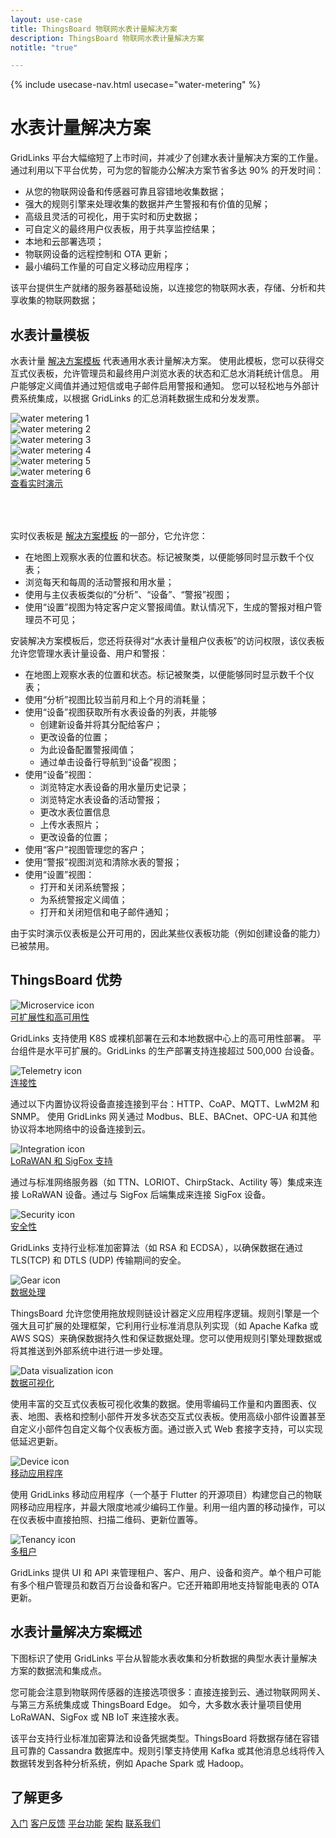 ```yaml
---
layout: use-case
title: ThingsBoard 物联网水表计量解决方案
description: ThingsBoard 物联网水表计量解决方案
notitle: "true"

---
```


{% include usecase-nav.html usecase="water-metering" %}

<h1 class="usecase-title">水表计量解决方案</h1>

GridLinks 平台大幅缩短了上市时间，并减少了创建水表计量解决方案的工作量。通过利用以下平台优势，可为您的智能办公解决方案节省多达 90% 的开发时间：

  - 从您的物联网设备和传感器可靠且容错地收集数据；
  - 强大的规则引擎来处理收集的数据并产生警报和有价值的见解；
  - 高级且灵活的可视化，用于实时和历史数据；
  - 可自定义的最终用户仪表板，用于共享监控结果；
  - 本地和云部署选项；
  - 物联网设备的远程控制和 OTA 更新；
  - 最小编码工作量的可自定义移动应用程序；

该平台提供生产就绪的服务器基础设施，以连接您的物联网水表，存储、分析和共享收集的物联网数据；

## 水表计量模板

水表计量 [解决方案模板](https://thingsboard.io/docs/paas/solution-templates/water-metering/) 代表通用水表计量解决方案。
使用此模板，您可以获得交互式仪表板，允许管理员和最终用户浏览水表的状态和汇总水消耗统计信息。
用户能够定义阈值并通过短信或电子邮件启用警报和通知。
您可以轻松地与外部计费系统集成，以根据 GridLinks 的汇总消耗数据生成和分发发票。

<div class="usecase-carousel owl-carousel owl-theme">
    <div>
        <img class="item-image" src="/images/usecases/water-metering/wm1.png" alt="water metering 1">
    </div>
    <div>
        <img class="item-image" src="/images/usecases/water-metering/wm2.png" alt="water metering 2">
    </div>
    <div>
        <img class="item-image" src="/images/usecases/water-metering/wm3.png" alt="water metering 3">
    </div>
    <div>
        <img class="item-image" src="/images/usecases/water-metering/wm4.png" alt="water metering 4">
    </div>
    <div>
        <img class="item-image" src="/images/usecases/water-metering/wm5.png" alt="water metering 5">
    </div>
    <div>
        <img class="item-image" src="/images/usecases/water-metering/wm6.png" alt="water metering 6">
    </div>
</div>

<div class="center" style="margin-bottom: 64px;">
    <a target="_blank" href="https://thingsboard.cloud/dashboard/aff5f200-8b48-11ec-a344-c767c1ab1bb8?publicId=4978baf0-8a92-11ec-98f9-ff45c37940c6" class="button">查看实时演示</a>
</div>

实时仪表板是 [解决方案模板](https://thingsboard.io/docs/paas/solution-templates/smart-office/) 的一部分，它允许您：

* 在地图上观察水表的位置和状态。标记被聚类，以便能够同时显示数千个仪表；
* 浏览每天和每周的活动警报和用水量；
* 使用与主仪表板类似的“分析”、“设备”、“警报”视图；
* 使用“设置”视图为特定客户定义警报阈值。默认情况下，生成的警报对租户管理员不可见；

安装解决方案模板后，您还将获得对“水表计量租户仪表板”的访问权限，该仪表板允许您管理水表计量设备、用户和警报：

* 在地图上观察水表的位置和状态。标记被聚类，以便能够同时显示数千个仪表；
* 使用“分析”视图比较当前月和上个月的消耗量；
* 使用“设备”视图获取所有水表设备的列表，并能够
    * 创建新设备并将其分配给客户；
    * 更改设备的位置；
    * 为此设备配置警报阈值；
    * 通过单击设备行导航到“设备”视图；
* 使用“设备”视图：
    * 浏览特定水表设备的用水量历史记录；
    * 浏览特定水表设备的活动警报；
    * 更改水表位置信息
    * 上传水表照片；
    * 更改设备的位置；
* 使用“客户”视图管理您的客户；
* 使用“警报”视图浏览和清除水表的警报；
* 使用“设置”视图：
    * 打开和关闭系统警报；
    * 为系统警报定义阈值；
    * 打开和关闭短信和电子邮件通知；

由于实时演示仪表板是公开可用的，因此某些仪表板功能（例如创建设备的能力）已被禁用。

## ThingsBoard 优势
<section class="usecase-advantages">
    <div class="usecase-background">
        <div class="bottom-features1"></div><div class="bottom-features2"></div><div class="small11"></div><div class="small12"></div>
    </div>
    <div class="cards row">
        <div class="col-lg-6">
            <div class="block">
                <img src="/images/microservices-icon.svg" alt="Microservice icon">
                <div>
                    <a class="title" href="/docs/reference/msa/">可扩展性和高可用性</a>
                    <p>GridLinks 支持使用 K8S 或裸机部署在云和本地数据中心上的高可用性部署。
                        平台组件是水平可扩展的。GridLinks 的生产部署支持连接超过 500,000 台设备。</p>
                </div>
            </div>
        </div>
        <div class="col-lg-6">
            <div class="block">
                <img src="/images/telemetry-icon.svg" alt="Telemetry icon">
                <div>
                    <a class="title" href="/docs/getting-started-guides/connectivity/">连接性</a>
                    <p>通过以下内置协议将设备直接连接到平台：HTTP、CoAP、MQTT、LwM2M 和 SNMP。
                        使用 GridLinks 网关通过 Modbus、BLE、BACnet、OPC-UA 和其他协议将本地网络中的设备连接到云。</p>
                </div>
            </div>
        </div>
        <div class="col-lg-6">
            <div class="block">
                <img src="/images/integration-icon.svg" alt="Integration icon">
                <div>
                    <a class="title" href="/docs/user-guide/integrations/">LoRaWAN 和 SigFox 支持</a>
                    <p>通过与标准网络服务器（如 TTN、LORIOT、ChirpStack、Actility 等）集成来连接 LoRaWAN 设备。通过与 SigFox 后端集成来连接 SigFox 设备。</p>
                </div>
            </div>
        </div>
        <div class="col-lg-6">
            <div class="block">
                <img src="/images/security-icon.svg" alt="Security icon">
                <div>
                    <a class="title" href="/docs/pe/user-guide/ssl/http-over-ssl/">安全性</a>
                    <p>GridLinks 支持行业标准加密算法（如 RSA 和 ECDSA），以确保数据在通过 TLS(TCP) 和 DTLS (UDP) 传输期间的安全。</p>
                </div>
            </div>
        </div>
        <div class="col-lg-6">
            <div class="block">
                <img src="/images/engine-icon.svg" alt="Gear icon">
                <div>
                    <a class="title" href="/docs/pe/user-guide/rule-engine-2-0/overview/">数据处理</a>
                    <p>ThingsBoard 允许您使用拖放规则链设计器定义应用程序逻辑。规则引擎是一个强大且可扩展的处理框架，它利用行业标准消息队列实现（如 Apache Kafka 或 AWS SQS）来确保数据持久性和保证数据处理。您可以使用规则引擎处理数据或将其推送到外部系统中进行进一步处理。</p>
                </div>
            </div>
        </div>
        <div class="col-lg-6">
            <div class="block">
                <img src="/images/visualization-icon.svg" alt="Data visualization icon">
                <div>
                    <a class="title" href="/docs/user-guide/dashboards/">数据可视化</a>
                    <p>使用丰富的交互式仪表板可视化收集的数据。使用零编码工作量和内置图表、仪表、地图、表格和控制小部件开发多状态交互式仪表板。使用高级小部件设置甚至自定义小部件包自定义每个仪表板方面。通过嵌入式 Web 套接字支持，可以实现低延迟更新。</p>
                </div>
            </div>
        </div>
        <div class="col-lg-6">
            <div class="block">
                <img src="/images/device-icon.svg" alt="Device icon">
                <div>
                    <a class="title" href="/docs/mobile/">移动应用程序</a>
                    <p>使用 GridLinks 移动应用程序（一个基于 Flutter 的开源项目）构建您自己的物联网移动应用程序，并最大限度地减少编码工作量。利用一组内置的移动操作，可以在仪表板中直接拍照、扫描二维码、更新位置等。</p>
                </div>
            </div>
        </div>
        <div class="col-lg-6">
            <div class="block">
                <img src="/images/tenancy-icon.svg" alt="Tenancy icon">
                <div>
                    <a class="title" href="/docs/user-guide/entities-and-relations/">多租户</a>
                    <p>GridLinks 提供 UI 和 API 来管理租户、客户、用户、设备和资产。单个租户可能有多个租户管理员和数百万台设备和客户。它还开箱即用地支持智能电表的 OTA 更新。</p>
                </div>
            </div>
        </div>
    </div>
</section>

## 水表计量解决方案概述

下图标识了使用 GridLinks 平台从智能水表收集和分析数据的典型水表计量解决方案的数据流和集成点。

<object width="100%" style="max-width: max-content; margin: 32px 0" data="/images/iot-use-cases/common.svg"></object>

您可能会注意到物联网传感器的连接选项很多：直接连接到云、通过物联网网关、与第三方系统集成或 ThingsBoard Edge。
如今，大多数水表计量项目使用 LoRaWAN、SigFox 或 NB IoT 来连接水表。

该平台支持行业标准加密算法和设备凭据类型。ThingsBoard 将数据存储在容错且可靠的 Cassandra 数据库中。规则引擎支持使用 Kafka 或其他消息总线将传入数据转发到各种分析系统，例如 Apache Spark 或 Hadoop。

## 了解更多
<div class="usecases-bottom-nav">
    <a href="/docs/getting-started-guides/helloworld/" class="button">入门</a>
    <a href="/industries/smart-energy/" class="button">客户反馈</a>
    <a href="/docs/#platform-features" class="button">平台功能</a>
    <a href="/docs/reference/" class="button">架构</a>
    <a href="/docs/contact-us/" class="button">联系我们</a>
</div>